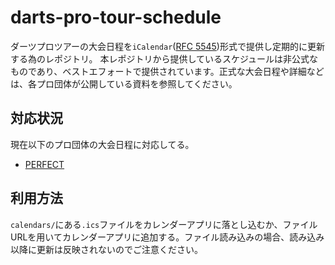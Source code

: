 # darts-pro-tour-schedule

ダーツプロツアーの大会日程を`iCalendar`([RFC 5545](https://datatracker.ietf.org/doc/html/rfc5545))形式で提供し定期的に更新する為のレポジトリ。
本レポジトリから提供しているスケジュールは非公式なものであり、ベストエフォートで提供されています。正式な大会日程や詳細などは、各プロ団体が公開している資料を参照してください。

## 対応状況

現在以下のプロ団体の大会日程に対応してる。

- [PERFECT](https://www.prodarts.jp/)

## 利用方法

`calendars/`にある`.ics`ファイルをカレンダーアプリに落とし込むか、ファイルURLを用いてカレンダーアプリに追加する。ファイル読み込みの場合、読み込み以降に更新は反映されないのでご注意ください。
